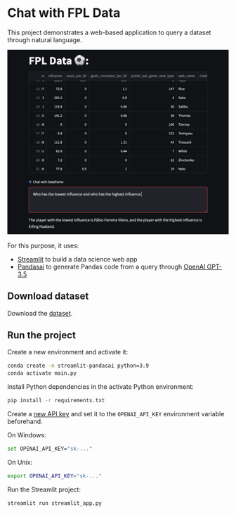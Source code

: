 # Chat with FPL Data 

This project demonstrates a web-based application to query a dataset through natural language.

![](./FPL_pic.png)

For this purpose, it uses:

- [Streamlit](https://streamlit.io/) to build a data science web app
- [Pandasai](https://pandas-ai.com/) to generate Pandas code from a query through [OpenAI GPT-3.5](https://platform.openai.com/docs/api-reference)

## Download dataset

Download the [dataset](https://github.com/AhmedShehata2002/Personal_Projects/edit/main/personal_projects/Streamlit/FPL/players.csv).

## Run the project

Create a new environment and activate it:

```sh
conda create -n streamlit-pandasai python=3.9
conda activate main.py
```

Install Python dependencies in the activate Python environment:

```sh
pip install -r requirements.txt
```

Create a [new API key](https://platform.openai.com/account/api-keys) and set it to the `OPENAI_API_KEY` environment variable beforehand.

On Windows:

```bash
set OPENAI_API_KEY="sk-..."
```

On Unix:

```sh
export OPENAI_API_KEY="sk-..."
```

Run the Streamlit project:

```sh
streamlit run streamlit_app.py
```
